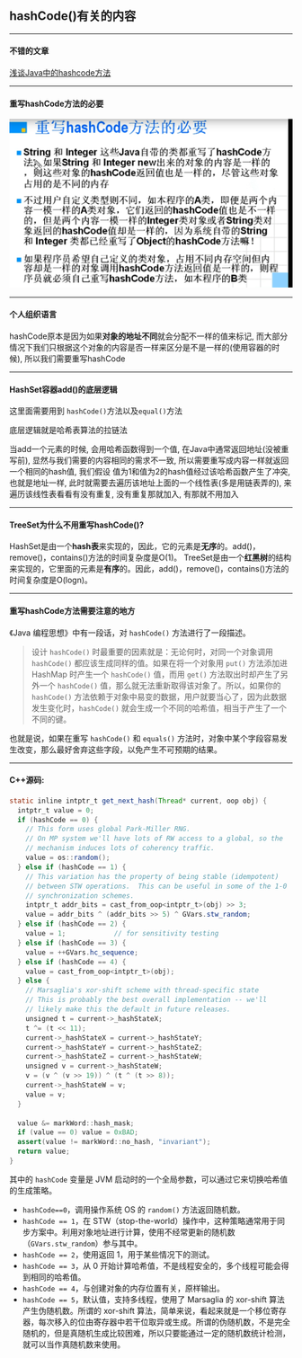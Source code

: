 ## hashCode()有关的内容

---

#### 不错的文章

[浅谈Java中的hashcode方法](https://www.cnblogs.com/dolphin0520/p/3681042.html)



---

#### 重写hashCode方法的必要

<img src="img/重写hashCode方法的必要.png" alt="重写hashCode方法的必要" style="zoom: 50%;" />

---

#### 个人组织语言

hashCode原本是因为如果**对象的地址不同**就会分配不一样的值来标记, 而大部分情况下我们只根据这个对象的内容是否一样来区分是不是一样的(使用容器的时候), 所以我们需要重写hashCode

---

#### HashSet容器add()的底层逻辑

这里面需要用到 `hashCode()`方法以及`equal()`方法

底层逻辑就是哈希表算法的拉链法

当add一个元素的时候, 会用哈希函数得到一个值, 在Java中通常返回地址(没被重写前), 显然与我们需要的内容相同的需求不一致, 所以需要重写成内容一样就返回一个相同的hash值, 我们假设 值为1和值为2的hash值经过该哈希函数产生了冲突, 也就是地址一样, 此时就需要去遍历该地址上面的一个线性表(多是用链表弄的), 来遍历该线性表看看有没有重复, 没有重复那就加入, 有那就不用加入

---

#### TreeSet为什么不用重写hashCode()?

HashSet是由一个**hash表**来实现的，因此，它的元素是**无序**的。add()，remove()，contains()方法的时间复杂度是O(1)。 
 TreeSet是由一个**红黑树**的结构来实现的，它里面的元素是**有序**的。因此，add()，remove()，contains()方法的时间复杂度是O(logn)。

---

#### 重写hashCode方法需要注意的地方

《Java 编程思想》中有一段话，对 `hashCode()` 方法进行了一段描述。

>  设计 `hashCode()` 时最重要的因素就是：无论何时，对同一个对象调用 `hashCode()` 都应该生成同样的值。如果在将一个对象用 `put()` 方法添加进 HashMap 时产生一个 `hashCode()` 值，而用 `get()` 方法取出时却产生了另外一个  `hashCode()` 值，那么就无法重新取得该对象了。所以，如果你的 `hashCode()` 方法依赖于对象中易变的数据，用户就要当心了，因为此数据发生变化时，`hashCode()` 就会生成一个不同的哈希值，相当于产生了一个不同的键。
>  

也就是说，如果在重写 `hashCode()` 和 `equals()` 方法时，对象中某个字段容易发生改变，那么最好舍弃这些字段，以免产生不可预期的结果。

---

#### C++源码:

```java
static inline intptr_t get_next_hash(Thread* current, oop obj) {
  intptr_t value = 0;
  if (hashCode == 0) {
    // This form uses global Park-Miller RNG.
    // On MP system we'll have lots of RW access to a global, so the
    // mechanism induces lots of coherency traffic.
    value = os::random();
  } else if (hashCode == 1) {
    // This variation has the property of being stable (idempotent)
    // between STW operations.  This can be useful in some of the 1-0
    // synchronization schemes.
    intptr_t addr_bits = cast_from_oop<intptr_t>(obj) >> 3;
    value = addr_bits ^ (addr_bits >> 5) ^ GVars.stw_random;
  } else if (hashCode == 2) {
    value = 1;            // for sensitivity testing
  } else if (hashCode == 3) {
    value = ++GVars.hc_sequence;
  } else if (hashCode == 4) {
    value = cast_from_oop<intptr_t>(obj);
  } else {
    // Marsaglia's xor-shift scheme with thread-specific state
    // This is probably the best overall implementation -- we'll
    // likely make this the default in future releases.
    unsigned t = current->_hashStateX;
    t ^= (t << 11);
    current->_hashStateX = current->_hashStateY;
    current->_hashStateY = current->_hashStateZ;
    current->_hashStateZ = current->_hashStateW;
    unsigned v = current->_hashStateW;
    v = (v ^ (v >> 19)) ^ (t ^ (t >> 8));
    current->_hashStateW = v;
    value = v;
  }

  value &= markWord::hash_mask;
  if (value == 0) value = 0xBAD;
  assert(value != markWord::no_hash, "invariant");
  return value;
}
```

其中的 `hashCode` 变量是 JVM 启动时的一个全局参数，可以通过它来切换哈希值的生成策略。

- `hashCode==0`，调用操作系统 OS 的 `random()` 方法返回随机数。
- `hashCode == 1`，在 STW（stop-the-world）操作中，这种策略通常用于同步方案中。利用对象地址进行计算，使用不经常更新的随机数（`GVars.stw_random`）参与其中。
- `hashCode == 2`，使用返回 1，用于某些情况下的测试。
- `hashCode == 3`，从 0 开始计算哈希值，不是线程安全的，多个线程可能会得到相同的哈希值。
- `hashCode == 4`，与创建对象的内存位置有关，原样输出。
- `hashCode == 5`，默认值，支持多线程，使用了 Marsaglia 的 xor-shift 算法产生伪随机数。所谓的 xor-shift 算法，简单来说，看起来就是一个移位寄存器，每次移入的位由寄存器中若干位取异或生成。所谓的伪随机数，不是完全随机的，但是真随机生成比较困难，所以只要能通过一定的随机数统计检测，就可以当作真随机数来使用。